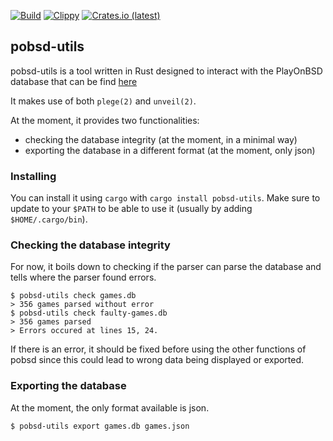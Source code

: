 [![Build](https://github.com/playonbsd-rs/pobsd-utils/actions/workflows/rust.yml/badge.svg)](https://github.com/playonbsd-rs/pobsd-utils/actions/workflows/rust.yml)
[![Clippy](https://github.com/playonbsd-rs/pobsd-utils/actions/workflows/rust-clippy.yml/badge.svg)](https://github.com/playonbsd-rs/pobsd-utils/actions/workflows/rust-clippy.yml)
[![Crates.io (latest)](https://img.shields.io/crates/v/pobsd-utils?style=flat)](https://crates.io/crates/pobsd-utils)


## pobsd-utils
pobsd-utils is a tool written in Rust designed to interact with the PlayOnBSD
database that can be find [here](https://github.com/playonbsd/OpenBSD-Games-Database)

It makes use of both `plege(2)` and `unveil(2)`.

At the moment, it provides two functionalities:
- checking the database integrity (at the moment, in a minimal way)
- exporting the database in a different format (at the moment, only json)


### Installing
You can install it using `cargo` with `cargo install pobsd-utils`.
Make sure to update to your `$PATH` to be able to use 
it (usually by adding `$HOME/.cargo/bin`).

### Checking the database integrity
For now, it boils down to checking if the parser can
parse the database and tells where the parser found
errors. 
```
$ pobsd-utils check games.db 
> 356 games parsed without error
$ pobsd-utils check faulty-games.db
> 356 games parsed
> Errors occured at lines 15, 24.
```
If there is an error, it should be fixed before using the
other functions of pobsd since this could lead to wrong
data being displayed or exported.

### Exporting the database
At the moment, the only format available is json.
```
$ pobsd-utils export games.db games.json 
```
